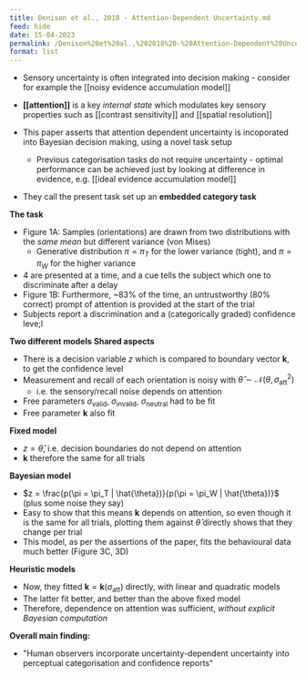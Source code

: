 ```yaml
---
title: Denison et al., 2018 - Attention-Dependent Uncertainty.md
feed: hide
date: 15-04-2023
permalink: /Denison%20et%20al.,%202018%20-%20Attention-Dependent%20Uncertainty.md
format: list
---
```



- Sensory uncertainty is often integrated into decision making - consider for example the [[noisy evidence accumulation model]]

- **[[attention]]** is a key *internal state* which modulates key sensory properties such as [[contrast sensitivity]] and [[spatial resolution]]

- This paper asserts that attention dependent uncertainty is incoporated into Bayesian decision making, using a novel task setup
	- Previous categorisation tasks do not require uncertainty - optimal performance can be achieved just by looking at difference in evidence, e.g. [[ideal evidence accumulation model]]
	
- They call the present task set up an **embedded category task**

**The task**
- Figure 1A: Samples (orientations) are drawn from two distributions with the *same mean* but different variance (von Mises)
	- Generative distribution $\pi=\pi_T$ for the lower variance (tight), and $\pi=\pi_W$ for the higher variance
- 4 are presented at a time, and a cue tells the subject which one to discriminate after a delay
- Figure 1B: Furthermore, ~83% of the time, an untrustworthy (80% correct) prompt of attention is provided at the start of the trial
- Subjects report a discrimination and a (categorically graded) confidence leve;l

**Two different models**
**Shared aspects**
- There is a decision variable $z$ which is compared to boundary vector $\boldsymbol k$, to get the confidence level
- Measurement and recall of each orientation is noisy with $\hat{\theta}\sim\mathcal{N}(\theta, \sigma_\text{att}^2)$
	- i.e. the sensory/recall noise depends on attention
- Free parameters $\sigma_\text{valid}$, $\sigma_\text{invalid}$, $\sigma_\text{neutral}$ had to be fit
- Free parameter $\boldsymbol k$ also fit

**Fixed model**
- $z = \hat{\theta}$, i.e. decision boundaries do not depend on attention
- $\boldsymbol k$ therefore the same for all trials

**Bayesian model**
- $z = \frac{p(\pi = \pi_T | \hat{\theta})}{p(\pi = \pi_W | \hat{\theta})}$ (plus some noise they say)
- Easy to show that this means $\boldsymbol k$ depends on attention, so even though it is the same for all trials, plotting them against $\hat{\theta}$ directly shows that they change per trial
- This model, as per the assertions of the paper, fits the behavioural data much better (Figure 3C, 3D)


**Heuristic models**
- Now, they fitted $\boldsymbol k = \boldsymbol k(\sigma_\text{att})$ directly, with linear and quadratic models
- The latter fit better, and better than the above fixed model
- Therefore, dependence on attention was sufficient, *without explicit Bayesian computation*


**Overall main finding:**
- "Human observers incorporate uncertainty-dependent uncertainty into perceptual categorisation and confidence reports"
